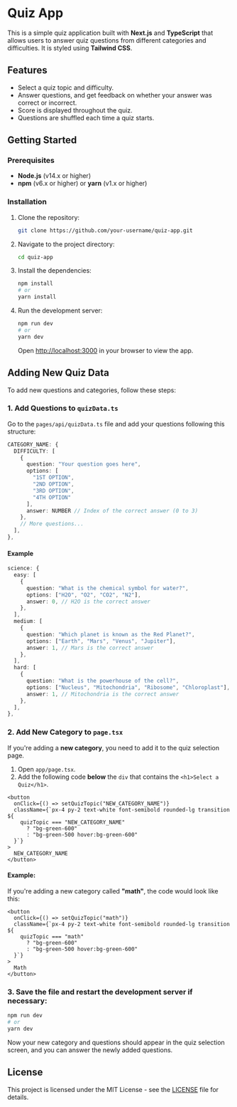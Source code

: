 
# Quiz App

This is a simple quiz application built with **Next.js** and **TypeScript** that allows users to answer quiz questions from different categories and difficulties. It is styled using **Tailwind CSS**.

## Features

- Select a quiz topic and difficulty.
- Answer questions, and get feedback on whether your answer was correct or incorrect.
- Score is displayed throughout the quiz.
- Questions are shuffled each time a quiz starts.

## Getting Started

### Prerequisites

- **Node.js** (v14.x or higher)
- **npm** (v6.x or higher) or **yarn** (v1.x or higher)

### Installation

1. Clone the repository:

   ```bash
   git clone https://github.com/your-username/quiz-app.git
   ```

2. Navigate to the project directory:

   ```bash
   cd quiz-app
   ```

3. Install the dependencies:

   ```bash
   npm install
   # or
   yarn install
   ```

4. Run the development server:

   ```bash
   npm run dev
   # or
   yarn dev
   ```

   Open [http://localhost:3000](http://localhost:3000) in your browser to view the app.

## Adding New Quiz Data

To add new questions and categories, follow these steps:

### 1. Add Questions to `quizData.ts`

Go to the `pages/api/quizData.ts` file and add your questions following this structure:

```ts
CATEGORY_NAME: {
  DIFFICULTY: [
    {
      question: "Your question goes here",
      options: [
        "1ST OPTION",
        "2ND OPTION",
        "3RD OPTION",
        "4TH OPTION"
      ],
      answer: NUMBER // Index of the correct answer (0 to 3)
    },
    // More questions...
  ],
},
```

#### Example

```ts
science: {
  easy: [
    {
      question: "What is the chemical symbol for water?",
      options: ["H2O", "O2", "CO2", "N2"],
      answer: 0, // H2O is the correct answer
    },
  ],
  medium: [
    {
      question: "Which planet is known as the Red Planet?",
      options: ["Earth", "Mars", "Venus", "Jupiter"],
      answer: 1, // Mars is the correct answer
    },
  ],
  hard: [
    {
      question: "What is the powerhouse of the cell?",
      options: ["Nucleus", "Mitochondria", "Ribosome", "Chloroplast"],
      answer: 1, // Mitochondria is the correct answer
    },
  ],
},
```

### 2. Add New Category to `page.tsx`

If you're adding a **new category**, you need to add it to the quiz selection page.

1. Open `app/page.tsx`.
2. Add the following code **below** the `div` that contains the `<h1>Select a Quiz</h1>`.

```tsx
<button
  onClick={() => setQuizTopic("NEW_CATEGORY_NAME")}
  className={`px-4 py-2 text-white font-semibold rounded-lg transition ${
    quizTopic === "NEW_CATEGORY_NAME"
      ? "bg-green-600"
      : "bg-green-500 hover:bg-green-600"
  }`}
>
  NEW_CATEGORY_NAME
</button>
```

#### Example:

If you're adding a new category called **"math"**, the code would look like this:

```tsx
<button
  onClick={() => setQuizTopic("math")}
  className={`px-4 py-2 text-white font-semibold rounded-lg transition ${
    quizTopic === "math"
      ? "bg-green-600"
      : "bg-green-500 hover:bg-green-600"
  }`}
>
  Math
</button>
```

### 3. Save the file and restart the development server if necessary:

```bash
npm run dev
# or
yarn dev
```

Now your new category and questions should appear in the quiz selection screen, and you can answer the newly added questions.

## License

This project is licensed under the MIT License - see the [LICENSE](LICENSE) file for details.
